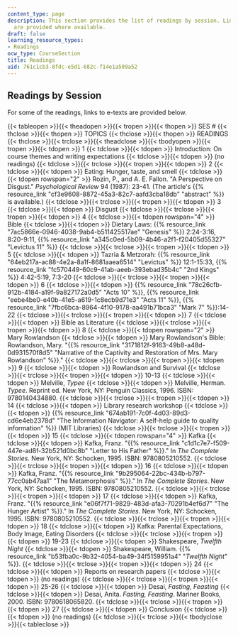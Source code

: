```yaml
---
content_type: page
description: This section provides the list of readings by session. Links to e-texts
  are provided where available.
draft: false
learning_resource_types:
- Readings
ocw_type: CourseSection
title: Readings
uid: 761c1cb3-8fdc-e5d1-682c-f14e1a509a52
---
```

## Readings by Session

For some of the readings, links to e-texts are provided below.

{{< tableopen >}}{{< theadopen >}}{{< tropen >}}{{< thopen >}}
SES #
{{< thclose >}}{{< thopen >}}
TOPICS
{{< thclose >}}{{< thopen >}}
READINGS
{{< thclose >}}{{< trclose >}}{{< theadclose >}}{{< tbodyopen >}}{{< tropen >}}{{< tdopen >}}
1
{{< tdclose >}}{{< tdopen >}}
Introduction: On course themes and writing expectations
{{< tdclose >}}{{< tdopen >}}
(no readings)
{{< tdclose >}}{{< trclose >}}{{< tropen >}}{{< tdopen >}}
2
{{< tdclose >}}{{< tdopen >}}
Eating: Hunger, taste, and smell
{{< tdclose >}}{{< tdopen rowspan="2" >}}
Rozin, P., and A. E. Fallon. "A Perspective on Disgust." *Psychological Review* 94 (1987): 23-41. (The article's {{% resource_link "cf3e9608-8872-45a3-82c7-aafd3cba18db" "abstract" %}} is available.)
{{< tdclose >}}{{< trclose >}}{{< tropen >}}{{< tdopen >}}
3
{{< tdclose >}}{{< tdopen >}}
Disgust
{{< tdclose >}}{{< trclose >}}{{< tropen >}}{{< tdopen >}}
4
{{< tdclose >}}{{< tdopen rowspan="4" >}}
Bible
{{< tdclose >}}{{< tdopen >}}
Dietary Laws: {{% resource_link "7ac5866e-0946-4038-9ab4-b511425517ae" "Genesis" %}} 2:24-3:16, 8:20-9:11, {{% resource_link "a345c0ed-5b09-4b46-a2f1-f20405d55327" "Levictus 11" %}}
{{< tdclose >}}{{< trclose >}}{{< tropen >}}{{< tdopen >}}
5
{{< tdclose >}}{{< tdopen >}}
Tazria & Metzorah: {{% resource_link "64eb217a-ac88-4e2a-8a1f-8681aaea6514" "Levictus" %}} 12:1-15:33, {{% resource_link "fc570449-60c9-41ab-aeeb-393ebad35b4c" "2nd Kings" %}} 4:42-5:19, 7:3-20
{{< tdclose >}}{{< trclose >}}{{< tropen >}}{{< tdopen >}}
6
{{< tdclose >}}{{< tdopen >}}
{{% resource_link "78c26cfb-912b-4184-a19f-9a827172a0d5" "Acts 10" %}}, {{% resource_link "eebe4be0-e40b-41e5-a619-1c8ecb9d71e3" "Acts 11" %}}, {{% resource_link "7fbc6bca-8964-4f10-9178-aa491b71bca3" "Mark 7" %}}:14-22
{{< tdclose >}}{{< trclose >}}{{< tropen >}}{{< tdopen >}}
7
{{< tdclose >}}{{< tdopen >}}
Bible as Literature
{{< tdclose >}}{{< trclose >}}{{< tropen >}}{{< tdopen >}}
8
{{< tdclose >}}{{< tdopen rowspan="2" >}}
Mary Rowlandson
{{< tdclose >}}{{< tdopen >}}
Mary Rowlandson's Bible: Rowlandson, Mary. "{{% resource_link "3171812f-9163-49b8-a48d-0d931570f8d5" "Narrative of the Captivity and Restoration of Mrs. Mary Rowlandson" %}}."
{{< tdclose >}}{{< trclose >}}{{< tropen >}}{{< tdopen >}}
9
{{< tdclose >}}{{< tdopen >}}
Rowlandson and Survival
{{< tdclose >}}{{< trclose >}}{{< tropen >}}{{< tdopen >}}
10-13
{{< tdclose >}}{{< tdopen >}}
Melville, *Typee*
{{< tdclose >}}{{< tdopen >}}
Melville, Herman. *Typee*. Reprint ed. New York, NY: Penguin Classics, 1996. ISBN: 9780140434880.
{{< tdclose >}}{{< trclose >}}{{< tropen >}}{{< tdopen >}}
14
{{< tdclose >}}{{< tdopen >}}
Library research workshop
{{< tdclose >}}{{< tdopen >}}
{{% resource_link "674ab191-7c0f-4d03-89d3-cd6e4eb2378d" "The Information Navigator: A self-help guide to quality information" %}} (MIT Libraries)
{{< tdclose >}}{{< trclose >}}{{< tropen >}}{{< tdopen >}}
15
{{< tdclose >}}{{< tdopen rowspan="4" >}}
Kafka
{{< tdclose >}}{{< tdopen >}}
Kafka, Franz. "{{% resource_link "c1d1c7e7-f509-447e-ad8f-32b521d0bc8b" "Letter to His Father" %}}." In *The Complete Stories*. New York, NY: Schocken, 1995. ISBN: 9780805210552.
{{< tdclose >}}{{< trclose >}}{{< tropen >}}{{< tdopen >}}
16
{{< tdclose >}}{{< tdopen >}}
Kafka, Franz. "{{% resource_link "9b295064-22bc-434b-b797-77cc0ab47aa1" "The Metamorphosis" %}}." In *The Complete Stories*. New York, NY: Schocken, 1995. ISBN: 9780805210552.
{{< tdclose >}}{{< trclose >}}{{< tropen >}}{{< tdopen >}}
17
{{< tdclose >}}{{< tdopen >}}
Kafka, Franz. "{{% resource_link "e06f7f71-9829-483d-afa3-70291b4ef6d7" "The Hunger Artist" %}}." In *The Complete Stories*. New York, NY: Schocken, 1995. ISBN: 9780805210552.
{{< tdclose >}}{{< trclose >}}{{< tropen >}}{{< tdopen >}}
18
{{< tdclose >}}{{< tdopen >}}
Kafka: Parental Expectations, Body Image, Eating Disorders
{{< tdclose >}}{{< trclose >}}{{< tropen >}}{{< tdopen >}}
19-23
{{< tdclose >}}{{< tdopen >}}
Shakespeare, *Twelfth Night*
{{< tdclose >}}{{< tdopen >}}
Shakespeare, William. {{% resource_link "b53fba0c-9b32-4054-ba49-34f5159951a4" "*Twelfth Night*" %}}.
{{< tdclose >}}{{< trclose >}}{{< tropen >}}{{< tdopen >}}
24
{{< tdclose >}}{{< tdopen >}}
Reports on research papers
{{< tdclose >}}{{< tdopen >}}
(no readings)
{{< tdclose >}}{{< trclose >}}{{< tropen >}}{{< tdopen >}}
25-26
{{< tdclose >}}{{< tdopen >}}
Desai, *Fasting, Feasting*
{{< tdclose >}}{{< tdopen >}}
Desai, Anita. *Fasting, Feasting*. Mariner Books, 2000. ISBN: 9780618065820.
{{< tdclose >}}{{< trclose >}}{{< tropen >}}{{< tdopen >}}
27
{{< tdclose >}}{{< tdopen >}}
Conclusion
{{< tdclose >}}{{< tdopen >}}
(no readings)
{{< tdclose >}}{{< trclose >}}{{< tbodyclose >}}{{< tableclose >}}